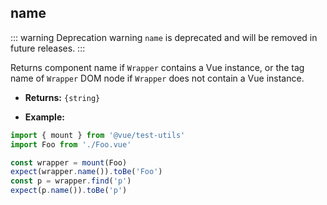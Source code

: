 ## name

::: warning Deprecation warning
`name` is deprecated and will be removed in future releases.
:::

Returns component name if `Wrapper` contains a Vue instance, or the tag name of `Wrapper` DOM node if `Wrapper` does not contain a Vue instance.

- **Returns:** `{string}`

- **Example:**

```js
import { mount } from '@vue/test-utils'
import Foo from './Foo.vue'

const wrapper = mount(Foo)
expect(wrapper.name()).toBe('Foo')
const p = wrapper.find('p')
expect(p.name()).toBe('p')
```
